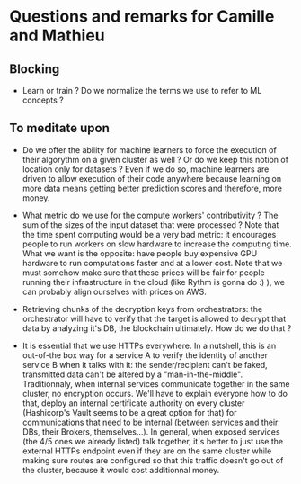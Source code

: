 Questions and remarks for Camille and Mathieu
=============================================

Blocking
--------

* Learn or train ? Do we normalize the terms we use to refer to ML concepts ?

To meditate upon
----------------

* Do we offer the ability for machine learners to force the execution of their
  algorythm on a given cluster as well ? Or do we keep this notion of location
  only for datasets ? Even if we do so, machine learners are driven to allow
  execution of their code anywhere because learning on more data means getting
  better prediction scores and therefore, more money.

* What metric do we use for the compute workers' contributivity ? The sum of the
  sizes of the input dataset that were processed ? Note that the time spent
  computing would be a very bad metric: it encourages people to run workers on
  slow hardware to increase the computing time. What we want is the opposite:
  have people buy expensive GPU hardware to run computations faster and at a
  lower cost. Note that we must somehow make sure that these prices will be fair
  for people running their infrastructure in the cloud (like Rythm is gonna do
  :) ), we can probably align ourselves with prices on AWS.

* Retrieving chunks of the decryption keys from orchestrators: the orchestrator
  will have to verify that the target is allowed to decrypt that data by
  analyzing it's DB, the blockchain ultimately. How do we do that ?

* It is essential that we use HTTPs everywhere. In a nutshell, this is an
  out-of-the box way for a service A to verify the identity of another service B
  when it talks with it: the sender/recipient can't be faked, transmitted data
  can't be altered by a "man-in-the-middle". Traditionnaly, when internal
  services communicate together in the same cluster, no encryption occurs. We'll
  have to explain everyone how to do that, deploy an internal certificate
  authority on every cluster (Hashicorp's Vault seems to be a great option for
  that) for communications that need to be internal (between services and their
  DBs, their Brokers, themselves...). In general, when exposed services (the 4/5
  ones we already listed) talk together, it's better to just use the external
  HTTPs endpoint even if they are on the same cluster while making sure routes
  are configured so that this traffic doesn't go out of the cluster, because it
  would cost additionnal money.
